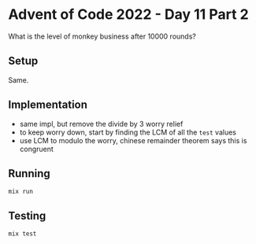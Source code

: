 # Advent of Code 2022 - Day 11 Part 2

What is the level of monkey business after 10000 rounds?

## Setup

Same.

## Implementation

* same impl, but remove the divide by 3 worry relief
* to keep worry down, start by finding the LCM of all the `test` values
* use LCM to modulo the worry, chinese remainder theorem says this is congruent

## Running

`mix run`

## Testing

`mix test`

